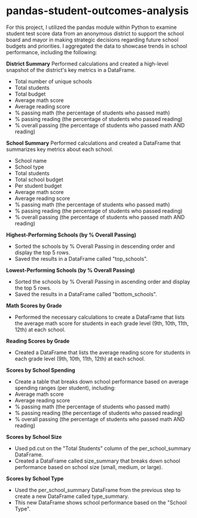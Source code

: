# pandas-student-outcomes-analysis
For this project, I utilized the pandas module within Python to examine student test score data from an anonymous district to support the school board and mayor in making strategic decisions regarding future school budgets and priorities. I aggregated the data to showcase trends in school performance, including the following:

**District Summary**
Performed calculations and created a high-level snapshot of the district's key metrics in a DataFrame.
- Total number of unique schools
- Total students
- Total budget
- Average math score
- Average reading score
- % passing math (the percentage of students who passed math)
- % passing reading (the percentage of students who passed reading)
- % overall passing (the percentage of students who passed math AND reading)

**School Summary**
Performed calculations and created a DataFrame that summarizes key metrics about each school.
- School name
- School type
- Total students
- Total school budget
- Per student budget
- Average math score
- Average reading score
- % passing math (the percentage of students who passed math)
- % passing reading (the percentage of students who passed reading)
- % overall passing (the percentage of students who passed math AND reading)

**Highest-Performing Schools (by % Overall Passing)**
- Sorted the schools by % Overall Passing in descending order and display the top 5 rows.
- Saved the results in a DataFrame called "top_schools".

**Lowest-Performing Schools (by % Overall Passing)**
- Sorted the schools by % Overall Passing in ascending order and display the top 5 rows.
- Saved the results in a DataFrame called "bottom_schools".

**Math Scores by Grade**
- Performed the necessary calculations to create a DataFrame that lists the average math score for students in each grade level (9th, 10th, 11th, 12th) at each school.

**Reading Scores by Grade**
- Created a DataFrame that lists the average reading score for students in each grade level (9th, 10th, 11th, 12th) at each school.

**Scores by School Spending**
- Create a table that breaks down school performance based on average spending ranges (per student), including:
- Average math score
- Average reading score
- % passing math (the percentage of students who passed math)
- % passing reading (the percentage of students who passed reading)
- % overall passing (the percentage of students who passed math AND reading)

**Scores by School Size**
- Used pd.cut on the "Total Students" column of the per_school_summary DataFrame.
- Created a DataFrame called size_summary that breaks down school performance based on school size (small, medium, or large).

**Scores by School Type**
- Used the per_school_summary DataFrame from the previous step to create a new DataFrame called type_summary.
- This new DataFrame shows school performance based on the "School Type".

